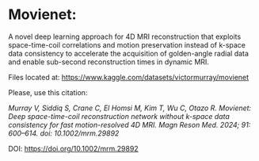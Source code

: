 # Movienet: 
A novel deep learning approach for 4D MRI reconstruction that exploits space-time-coil correlations and motion preservation instead of k-space data consistency to accelerate the acquisition of golden-angle radial data and enable sub-second reconstruction times in dynamic MRI.

Files located at: https://www.kaggle.com/datasets/victormurray/movienet

Please, use this citation:

_Murray V, Siddiq S, Crane C, El Homsi M, Kim T, Wu C, Otazo R. Movienet: Deep space-time-coil reconstruction network without k-space data consistency for fast motion-resolved 4D MRI. Magn Reson Med. 2024; 91: 600–614. doi: 10.1002/mrm.29892_

DOI: https://doi.org/10.1002/mrm.29892
